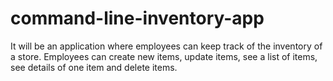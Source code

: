 # command-line-inventory-app

It will be an application where employees can keep track of the inventory of a store. Employees can create new items, update items, see a list of items, see details of one item and delete items. 